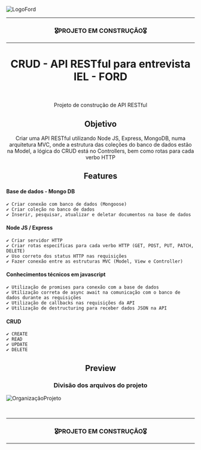 ![LogoFord](https://user-images.githubusercontent.com/68918326/183781740-a4888fe4-751f-4c4a-adb5-4b23a4d70201.PNG)

<hr>
<h3 align="center">🎖️PROJETO EM CONSTRUÇÃO🎖️</h3>
<hr>

<h1 align="center">CRUD - API RESTful para entrevista IEL - FORD</h1>
<br>

<p align="center">Projeto de construção de API RESTful</p>


<h2 align="center">Objetivo</h2>
<p align="center">
  Criar uma API RESTful utilizando Node JS, Express, MongoDB, numa arquitetura MVC, onde a estrutura das coleções do banco de dados estão na Model, a lógica do CRUD está no Controllers, bem como rotas para cada verbo HTTP</p>


<h2 align="center">Features</h2>

  #### Base de dados - Mongo DB
    ✔️ Criar conexão com banco de dados (Mongoose)
    ✔️ Criar coleção no banco de dados
    ✔️ Inserir, pesquisar, atualizar e deletar documentos na base de dados
  
  #### Node JS / Express
    ✔️ Criar servidor HTTP
    ✔️ Criar rotas específicas para cada verbo HTTP (GET, POST, PUT, PATCH, DELETE)
    ✔️ Uso correto dos status HTTP nas requisições
    ✔️ Fazer conexão entre as estruturas MVC (Model, View e Controller)

  #### Conhecimentos técnicos em javascript
    ✔️ Utilização de promises para conexão com a base de dados
    ✔️ Utilização correta de async await na comunicação com o banco de dados durante as requisições
    ✔️ Utilização de callbacks nas requisições da API
    ✔️ Utilização de destructuring para receber dados JSON na API
 
  #### CRUD
    ✔️ CREATE
    ✔️ READ
    ✔️ UPDATE
    ✔️ DELETE

<h2 align="center">Preview</h2>
<h3 align="center">Divisão dos arquivos do projeto</h3>

![OrganizaçãoProjeto](https://user-images.githubusercontent.com/68918326/183781786-cf740739-0980-45ac-8119-8a085b18a8d6.PNG)


<br>



<hr>
<h3 align="center">🎖️PROJETO EM CONSTRUÇÃO🎖️</h3>
<hr>
